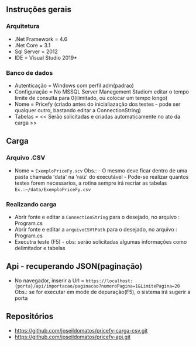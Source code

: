 
## Instruções gerais
### Arquitetura
- .Net Framework = 4.6
- .Net Core      = 3.1
- Sql Server     = 2012
- IDE            = Visual Studio 2019*
### Banco de dados
- Autenticação   = Windows com perfil adm(padrao)
- Configuração   = No MSSQL Server Manegement Studiom editar o tempo limite de consulta para 0(ilimitado, ou colocar um tempo longo)
- Nome           = Pricefy (criado antes do inicialiazação dos testes - pode ser qualquer outro, bastando editar a ConnectionString)
- Tabelas        =  << Serão solicitadas e criadas automaticamente no ato da carga >>

## Carga
### Arquivo .CSV
- Nome          = ```ExemploPriceFy.scv```
                Obs.: - O mesmo deve ficar dentro de uma pasta chamada 'data' na 'raiz' do executável
                      - Pode-se realizar quantos testes forem necessarios, a rotina sempre irá recriar as tabelas
                ```Ex.:~/data/ExemploPriceFy.csv```
### Realizando carga
- Abrir fonte e editar a ```ConnectionString``` para o desejado, no arquivo : Program.cs
- Abrir fonte e editar a ```arquivoCSVtPath``` para o desejado, no arquivo : Program.cs
- Executra teste (F5) - obs: serão solicitadas algumas informações como delimitador e tabelas
## Api - recuperando JSON(paginação)
- No navegador, inserir a Url = ```https://localhost:{porta}/api/importacao/paginacao?numeroPagina=1&LimitePagina=20```
                               Obs.: se for executar em mode de depuração(F5), o sistema irá sugerir a porta
## Repositórios
- https://github.com/joseildomatos/pricefy-carga-csv.git
- https://github.com/joseildomatos/pricefy-api.git
